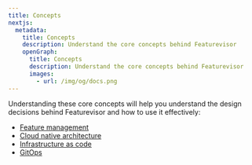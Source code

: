 ```yaml
---
title: Concepts
nextjs:
  metadata:
    title: Concepts
    description: Understand the core concepts behind Featurevisor
    openGraph:
      title: Concepts
      description: Understand the core concepts behind Featurevisor
      images:
        - url: /img/og/docs.png
---
```


Understanding these core concepts will help you understand the design decisions behind Featurevisor and how to use it effectively:

- [Feature management](/docs/feature-management)
- [Cloud native architecture](/docs/concepts/cloud-native-architecture)
- [Infrastructure as code](/docs/concepts/infrastructure-as-code)
- [GitOps](/docs/concepts/gitops)
